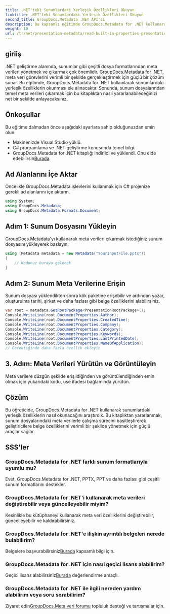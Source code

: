 ```yaml
---
title: .NET'teki Sunumlardaki Yerleşik Özellikleri Okuyun
linktitle: .NET'teki Sunumlardaki Yerleşik Özellikleri Okuyun
second_title: GroupDocs.Metadata .NET API'si
description: Bu kapsamlı eğitimde GroupDocs.Metadata for .NET kullanarak sunumlardan yerleşik özellikleri nasıl çıkaracağınızı öğrenin.
weight: 10
url: /tr/net/presentation-metadata/read-built-in-properties-presentations/
---
```

## giriiş
.NET geliştirme alanında, sunumlar gibi çeşitli dosya formatlarından meta verileri yönetmek ve çıkarmak çok önemlidir. GroupDocs.Metadata for .NET, meta veri görevlerini verimli bir şekilde gerçekleştirmek için güçlü bir çözüm sunar. Bu eğitimde, GroupDocs.Metadata for .NET kullanılarak sunumlardaki yerleşik özelliklerin okunması ele alınacaktır. Sonunda, sunum dosyalarından temel meta verileri çıkarmak için bu kitaplıktan nasıl yararlanabileceğinizi net bir şekilde anlayacaksınız.
## Önkoşullar
Bu eğitime dalmadan önce aşağıdaki ayarlara sahip olduğunuzdan emin olun:
- Makinenizde Visual Studio yüklü.
- C# programlama ve .NET geliştirme konusunda temel bilgi.
-  GroupDocs.Metadata for .NET kitaplığı indirildi ve yüklendi. Onu elde edebilirsin[Burada](https://releases.groupdocs.com/metadata/net/).

## Ad Alanlarını İçe Aktar
Öncelikle GroupDocs.Metadata işlevlerini kullanmak için C# projenize gerekli ad alanlarını içe aktarın.
```csharp
using System;
using GroupDocs.Metadata;
using GroupDocs.Metadata.Formats.Document;
```
## Adım 1: Sunum Dosyasını Yükleyin
GroupDocs.Metadata'yı kullanarak meta verileri çıkarmak istediğiniz sunum dosyasını yükleyerek başlayın.
```csharp
using (Metadata metadata = new Metadata("YourInputFile.pptx"))
{
    // Kodunuz buraya gelecek
}
```
## Adım 2: Sunum Meta Verilerine Erişin
Sunum dosyası yüklendikten sonra kök paketine erişebilir ve ardından yazar, oluşturulma tarihi, şirket ve daha fazlası gibi belge özelliklerini alabilirsiniz.
```csharp
var root = metadata.GetRootPackage<PresentationRootPackage>();
Console.WriteLine(root.DocumentProperties.Author);
Console.WriteLine(root.DocumentProperties.CreatedTime);
Console.WriteLine(root.DocumentProperties.Company);
Console.WriteLine(root.DocumentProperties.Category);
Console.WriteLine(root.DocumentProperties.Keywords);
Console.WriteLine(root.DocumentProperties.LastPrintedDate);
Console.WriteLine(root.DocumentProperties.NameOfApplication);
// Gerektiğinde daha fazla özellik ekleyin
```
## 3. Adım: Meta Verileri Yürütün ve Görüntüleyin
Meta verilere düzgün şekilde erişildiğinden ve görüntülendiğinden emin olmak için yukarıdaki kodu, use ifadesi bağlamında yürütün.

## Çözüm
Bu öğreticide, GroupDocs.Metadata for .NET kullanarak sunumlardaki yerleşik özelliklerin nasıl okunacağını araştırdık. Bu kitaplıktan yararlanmak, sunum dosyalarındaki meta verilerle çalışma sürecini basitleştirerek geliştiricilere belge özelliklerini verimli bir şekilde yönetmek için güçlü araçlar sağlar.

## SSS'ler
### GroupDocs.Metadata for .NET farklı sunum formatlarıyla uyumlu mu?
Evet, GroupDocs.Metadata for .NET, PPTX, PPT ve daha fazlası gibi çeşitli sunum formatlarını destekler.
### GroupDocs.Metadata for .NET'i kullanarak meta verileri değiştirebilir veya güncelleyebilir miyim?
Kesinlikle bu kütüphaneyi kullanarak meta veri özelliklerini değiştirebilir, güncelleyebilir ve kaldırabilirsiniz.
### GroupDocs.Metadata for .NET'e ilişkin ayrıntılı belgeleri nerede bulabilirim?
 Belgelere başvurabilirsiniz[Burada](https://tutorials.groupdocs.com/metadata/net/) kapsamlı bilgi için.
### GroupDocs.Metadata for .NET için nasıl geçici lisans alabilirim?
 Geçici lisans alabilirsiniz[Burada](https://purchase.groupdocs.com/temporary-license/) değerlendirme amaçlı.
### GroupDocs.Metadata for .NET ile ilgili nereden yardım alabilirim veya soru sorabilirim?
 Ziyaret edin[GroupDocs.Meta veri forumu](https://forum.groupdocs.com/c/metadata/14) topluluk desteği ve tartışmalar için.